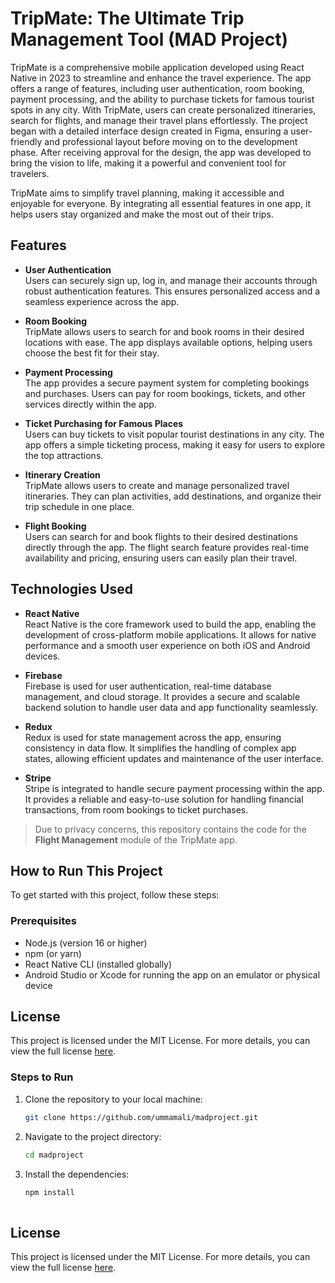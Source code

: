 # TripMate: The Ultimate Trip Management Tool (MAD Project)

TripMate is a comprehensive mobile application developed using React Native in 2023 to streamline and enhance the travel experience. The app offers a range of features, including user authentication, room booking, payment processing, and the ability to purchase tickets for famous tourist spots in any city. With TripMate, users can create personalized itineraries, search for flights, and manage their travel plans effortlessly. The project began with a detailed interface design created in Figma, ensuring a user-friendly and professional layout before moving on to the development phase. After receiving approval for the design, the app was developed to bring the vision to life, making it a powerful and convenient tool for travelers.

TripMate aims to simplify travel planning, making it accessible and enjoyable for everyone. By integrating all essential features in one app, it helps users stay organized and make the most out of their trips.

## Features

- **User Authentication**  
  Users can securely sign up, log in, and manage their accounts through robust authentication features. This ensures personalized access and a seamless experience across the app.

- **Room Booking**  
  TripMate allows users to search for and book rooms in their desired locations with ease. The app displays available options, helping users choose the best fit for their stay.

- **Payment Processing**  
  The app provides a secure payment system for completing bookings and purchases. Users can pay for room bookings, tickets, and other services directly within the app.

- **Ticket Purchasing for Famous Places**  
  Users can buy tickets to visit popular tourist destinations in any city. The app offers a simple ticketing process, making it easy for users to explore the top attractions.

- **Itinerary Creation**  
  TripMate allows users to create and manage personalized travel itineraries. They can plan activities, add destinations, and organize their trip schedule in one place.

- **Flight Booking**  
  Users can search for and book flights to their desired destinations directly through the app. The flight search feature provides real-time availability and pricing, ensuring users can easily plan their travel.

## Technologies Used

- **React Native**  
  React Native is the core framework used to build the app, enabling the development of cross-platform mobile applications. It allows for native performance and a smooth user experience on both iOS and Android devices.

- **Firebase**  
  Firebase is used for user authentication, real-time database management, and cloud storage. It provides a secure and scalable backend solution to handle user data and app functionality seamlessly.

- **Redux**  
  Redux is used for state management across the app, ensuring consistency in data flow. It simplifies the handling of complex app states, allowing efficient updates and maintenance of the user interface.

- **Stripe**  
  Stripe is integrated to handle secure payment processing within the app. It provides a reliable and easy-to-use solution for handling financial transactions, from room bookings to ticket purchases.


> Due to privacy concerns, this repository contains the code for the **Flight Management** module of the TripMate app.

## How to Run This Project

To get started with this project, follow these steps:

### Prerequisites

- Node.js (version 16 or higher)
- npm (or yarn)
- React Native CLI (installed globally)
- Android Studio or Xcode for running the app on an emulator or physical device

## License

This project is licensed under the MIT License. For more details, you can view the full license [here](https://opensource.org/licenses/MIT).

### Steps to Run

1. Clone the repository to your local machine:

   ```bash
   git clone https://github.com/ummamali/madproject.git

2. Navigate to the project directory:

   ```bash
   cd madproject

3. Install the dependencies:
    ```bash
    npm install
  
## License

This project is licensed under the MIT License. For more details, you can view the full license [here](https://opensource.org/licenses/MIT).



